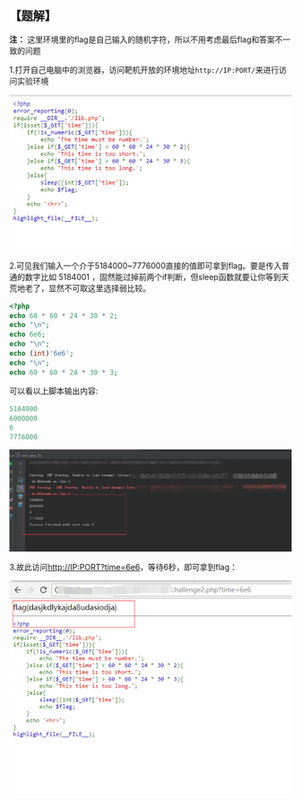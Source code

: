 ## 【题解】

**注：** 这里环境里的flag是自己输入的随机字符，所以不用考虑最后flag和答案不一致的问题

1.打开自己电脑中的浏览器，访问靶机开放的环境地址`http://IP:PORT/`来进行访问实验环境

![](files_for_writeup/1.png)

2.可见我们输入一个介于5184000~7776000直接的值即可拿到flag。要是传入普通的数字比如 5184001 ，固然能过掉前两个if判断，但sleep函数就要让你等到天荒地老了，显然不可取这里选择弱比较。

```php
<?php
echo 60 * 60 * 24 * 30 * 2;
echo "\n";
echo 6e6;
echo "\n";
echo (int)'6e6';
echo "\n";
echo 60 * 60 * 24 * 30 * 3;
```

可以看以上脚本输出内容:

```php
5184000
6000000
6
7776000
```

![](files_for_writeup/2.png)

3.故此访问[http://IP:PORT?time=6e6](http://IP:PORT?time=6e6 "http://IP:PORT?time=6e6")，等待6秒，即可拿到flag：

![](files_for_writeup/3.png)

